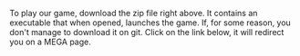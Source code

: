 To play our game, download the zip file right above. It contains an executable that when opened, launches the game.
If, for some reason, you don't manage to download it on git. Click on the link below, it will redirect you on a MEGA page. 
